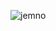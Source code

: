 
![jemno](https://cloud.githubusercontent.com/assets/206175/11308768/33d549c8-8fe6-11e5-907e-ee942bec3628.png)

